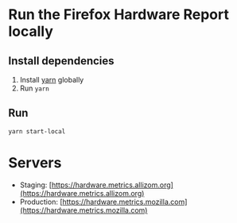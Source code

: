 # Run the Firefox Hardware Report locally

## Install dependencies

1. Install [yarn](https://yarnpkg.com/) globally
2. Run `yarn`

## Run

`yarn start-local`

# Servers

* Staging: [https://hardware.metrics.allizom.org](https://hardware.metrics.allizom.org)
* Production: [https://hardware.metrics.mozilla.com](https://hardware.metrics.mozilla.com)

